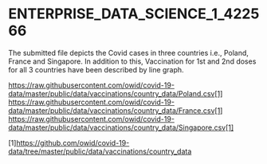 # ENTERPRISE_DATA_SCIENCE_1_422566

The submitted file depicts the Covid cases in three countries i.e., Poland, France and Singapore. In addition to this, Vaccination for 1st and 2nd doses for all 3 countries have been described by line graph.

https://raw.githubusercontent.com/owid/covid-19-data/master/public/data/vaccinations/country_data/Poland.csv[1]
https://raw.githubusercontent.com/owid/covid-19-data/master/public/data/vaccinations/country_data/France.csv[1]
https://raw.githubusercontent.com/owid/covid-19-data/master/public/data/vaccinations/country_data/Singapore.csv[1]

[1]https://github.com/owid/covid-19-data/tree/master/public/data/vaccinations/country_data
